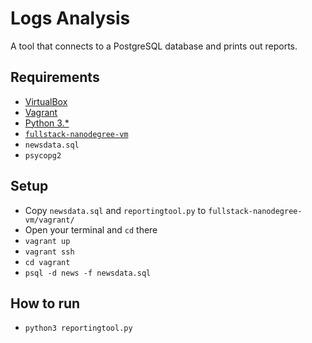 # Logs Analysis
A tool that connects to a PostgreSQL database and prints out reports.

## Requirements
- [VirtualBox](https://www.virtualbox.org/wiki/Downloads)
- [Vagrant](https://www.vagrantup.com/downloads.html)
- [Python 3.*](https://www.python.org/)
- [`fullstack-nanodegree-vm`](https://github.com/udacity/fullstack-nanodegree-vm)
- `newsdata.sql`
- `psycopg2`

## Setup
- Copy `newsdata.sql` and `reportingtool.py` to `fullstack-nanodegree-vm/vagrant/`
- Open your terminal and `cd` there
- `vagrant up`
- `vagrant ssh`
- `cd vagrant`
- `psql -d news -f newsdata.sql`

## How to run
- `python3 reportingtool.py`
